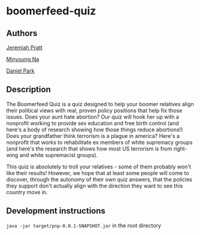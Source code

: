 # boomerfeed-quiz
## Authors
[Jeremiah Pratt](https://www.github.com/jeremiahvpratt)

[Minyoung Na](https://www.github.com/flyingonionman)

[Daniel Park](https://www.github.com/dhyunpark)
## Description
The Boomerfeed Quiz is a quiz designed to help your boomer relatives align their political views with real, proven policy positions that help fix those issues. Does your aunt hate abortion? Our quiz will hook her up with a nonprofit working to provide sex education and free birth control (and here's a body of research showing how those things reduce abortions!) Does your grandfather think terrorism is a plague in america? Here's a nonprofit that works to rehabilitate ex members of white supremacy groups (and here's the research that shows how most US terrorism is from right-wing and white supremacist groups). 

This quiz is absolutely to troll your relatives - some of them probably won't like their results! However, we hope that at least some people will come to discover, through the autonomy of their own quiz answers, that the policies they support don't actually align with the direction they want to see this country move in.

## Development instructions

`java -jar target/pnp-0.0.1-SNAPSHOT.jar` in the root directory
